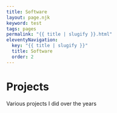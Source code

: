 ```yaml
---
title: Software
layout: page.njk
keyword: test
tags: pages
permalink: "{{ title | slugify }}.html"
eleventyNavigation:
  key: "{{ title | slugify }}"
  title: Software 
  order: 2
---
```


# Projects

Various projects I did over the years
 